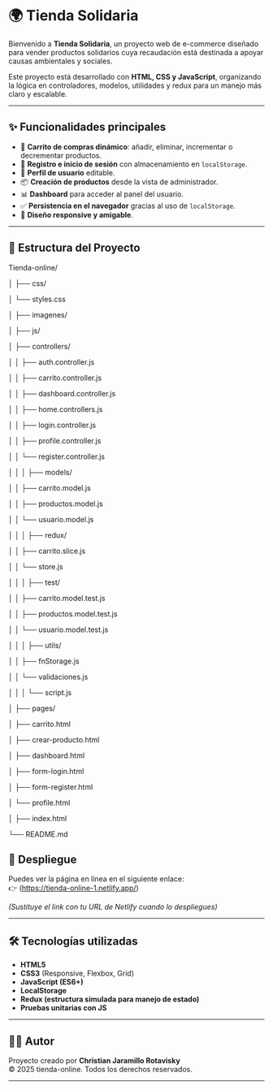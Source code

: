 # 🌍 Tienda Solidaria

Bienvenido a **Tienda Solidaria**, un proyecto web de e-commerce diseñado para vender productos solidarios cuya recaudación está destinada a apoyar causas ambientales y sociales.  

Este proyecto está desarrollado con **HTML, CSS y JavaScript**, organizando la lógica en controladores, modelos, utilidades y redux para un manejo más claro y escalable.  

---

## ✨ Funcionalidades principales

- 🛒 **Carrito de compras dinámico**: añadir, eliminar, incrementar o decrementar productos.
- 👤 **Registro e inicio de sesión** con almacenamiento en `localStorage`.
- 📄 **Perfil de usuario** editable.
- 📦 **Creación de productos** desde la vista de administrador.
- 📊 **Dashboard** para acceder al panel del usuario.
- ✅ **Persistencia en el navegador** gracias al uso de `localStorage`.
- 🎨 **Diseño responsive y amigable**.

---
## 📂 Estructura del Proyecto

Tienda-online/

│
├── css/

│   └── styles.css

│
├── imagenes/

│
├── js/

│   ├── controllers/

│   │   ├── auth.controller.js

│   │   ├── carrito.controller.js

│   │   ├── dashboard.controller.js

│   │   ├── home.controllers.js

│   │   ├── login.controller.js

│   │   ├── profile.controller.js

│   │   └── register.controller.js


│   │
│   ├── models/

│   │   ├── carrito.model.js

│   │   ├── productos.model.js

│   │   └── usuario.model.js


│   │
│   ├── redux/

│   │   ├── carrito.slice.js

│   │   └── store.js


│   │
│   ├── test/

│   │   ├── carrito.model.test.js

│   │   ├── productos.model.test.js

│   │   └── usuario.model.test.js


│   │
│   ├── utils/

│   │   ├── fnStorage.js

│   │   └── validaciones.js


│   │
│   └── script.js

│
├── pages/

│   ├── carrito.html

│   ├── crear-producto.html

│   ├── dashboard.html

│   ├── form-login.html

│   ├── form-register.html

│   └── profile.html


│
├── index.html

└── README.md




## 🚀 Despliegue

Puedes ver la página en línea en el siguiente enlace:  
👉 (https://tienda-online-1.netlify.app/)  

*(Sustituye el link con tu URL de Netlify cuando lo despliegues)*

---

## 🛠️ Tecnologías utilizadas

- **HTML5**
- **CSS3** (Responsive, Flexbox, Grid)
- **JavaScript (ES6+)**
- **LocalStorage**
- **Redux (estructura simulada para manejo de estado)**
- **Pruebas unitarias con JS**

---

## 👨‍💻 Autor

Proyecto creado por **Christian Jaramillo Rotavisky**  
© 2025 tienda-online. Todos los derechos reservados.

---

